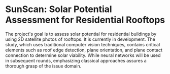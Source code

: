 # SunScan: Solar Potential Assessment for Residential Rooftops
The project's goal is to assess solar potential for residential buildings by using 2D satellite photos of rooftops. It is currently in development. The study, which uses traditional computer vision techniques, contains critical elements such as roof edge detection, plane orientation, and plane contact connection to determine solar viability. While neural networks will be used in subsequent rounds, emphasizing classical approaches assures a thorough grasp of the issue domain.
